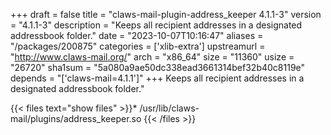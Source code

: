 +++
draft = false
title = "claws-mail-plugin-address_keeper 4.1.1-3"
version = "4.1.1-3"
description = "Keeps all recipient addresses in a designated addressbook folder."
date = "2023-10-07T10:16:47"
aliases = "/packages/200875"
categories = ['xlib-extra']
upstreamurl = "http://www.claws-mail.org/"
arch = "x86_64"
size = "11360"
usize = "26720"
sha1sum = "5a080a9ae50dc338ead3661314bef32b40c8119e"
depends = "['claws-mail=4.1.1']"
+++
Keeps all recipient addresses in a designated addressbook folder."

{{< files text="show files" >}}* /usr/lib/claws-mail/plugins/address_keeper.so
{{< /files >}}